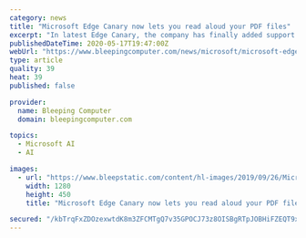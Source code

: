 ```yaml
---
category: news
title: "Microsoft Edge Canary now lets you read aloud your PDF files"
excerpt: "In latest Edge Canary, the company has finally added support fora Read Aloud feature in PDFs using their new cloud-powered voices."
publishedDateTime: 2020-05-17T19:47:00Z
webUrl: "https://www.bleepingcomputer.com/news/microsoft/microsoft-edge-canary-now-lets-you-read-aloud-your-pdf-files/"
type: article
quality: 39
heat: 39
published: false

provider:
  name: Bleeping Computer
  domain: bleepingcomputer.com

topics:
  - Microsoft AI
  - AI

images:
  - url: "https://www.bleepstatic.com/content/hl-images/2019/09/26/Microsoft-Edge-Beta1.jpg"
    width: 1280
    height: 450
    title: "Microsoft Edge Canary now lets you read aloud your PDF files"

secured: "/kbTrqFxZDOzexwtdK8m3ZFCMTgQ7v35GPOCJ73z8OISBgRTpJOBHiFZEQT9xMoR3VMlPq2Q11Do5VlQ4gMP+8Jp1fbOYw/aC1ooVk2RFzrohuA6lrRLUei4iaViNJ3RSQWyl9brhZ6zCudPg/Ru7WGUGuTOLpzjAroGD96oKFXMm8KX3XPowV5EuIY1IRhVQN2dfDlj2cylIReUKekObhROhstZrNSx1U1EcaliKYJlqNKldGCzT711rfIzA9WjUEfLzcNRwcBiWfEetWzKnkuCAqppeYsfqb9QFfskUTrjRS8aFXFCqUJTIUNr/qS4;ojlRN7eAS7CdJB4NCEYv9A=="
---
```


